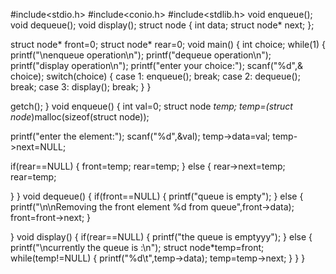#include<stdio.h>
#include<conio.h>
#include<stdlib.h>
void enqueue();
void dequeue();
void display();
struct node
{
int data;
struct node* next;
};

struct node* front=0;
struct node* rear=0;
void main()
{
int choice;
while(1)
{
printf("\nenqueue operation\n");
printf("dequeue operation\n");
printf("display operation\n");
printf("enter your choice:");
scanf("%d",& choice);
switch(choice)
{
case 1:
enqueue();
break;
case 2:
dequeue();
break;
case 3:
display();
break;
}
}

getch();
}
void enqueue()
{
int val=0;
struct node *temp;
temp=(struct node*)malloc(sizeof(struct node));

printf("enter the element:");
scanf("%d",&val);
temp->data=val;
temp->next=NULL;

if(rear==NULL)
{
front=temp;
rear=temp;
}
else
{
rear->next=temp;
rear=temp;

}
}
void dequeue()
{
if(front==NULL)
{
printf("queue is empty");
}
else
{
printf("\n\nRemoving the front element %d from queue",front->data);
front=front->next;
}


}
void display()
{
if(rear==NULL)
{
printf("the queue is emptyyy");
}
else
{
printf("\ncurrently the queue is :\n");
struct node*temp=front;
while(temp!=NULL)
{
printf("%d\t",temp->data);
temp=temp->next;
}
}
}

